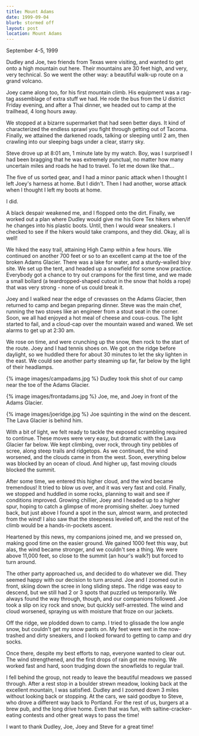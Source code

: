 ```yaml
---
title: Mount Adams
date: 1999-09-04
blurb: stormed off
layout: post
location: Mount Adams
---
```


September 4-5, 1999

Dudley and Joe, two friends from Texas 
were visiting, and wanted to get
onto a high mountain out here. Their mountains are 30 feet high, and very,
very technical. So we went the other way: a beautiful walk-up route on
a grand volcano.


Joey came along too, for his first mountain climb. His equipment was a
rag-tag assemblage of extra stuff we had. He rode the bus from the U
district Friday evening, and after a Thai dinner, we headed out to
camp at the trailhead, 4 long hours away.


We stopped at a bizarre supermarket that had seen better days. It kind
of characterized the endless sprawl you fight through getting out of
Tacoma. Finally, we attained the darkened roads, talking or sleeping
until 2 am, then crawling into our sleeping bags under a clear, starry
sky.


Steve drove up at 8:01 am, 1 minute late by my watch. Boy, was I surprised!
I had been bragging that he was extremely punctual, no matter how many
uncertain miles and roads he had to travel. To let me down like that...


The five of us sorted gear, and I had a minor panic attack when I thought
I left Joey's harness at home. But I didn't. Then I had another, worse
attack when I thought I left my boots at home.


I did.


A black despair weakened me, and I flopped onto the dirt. Finally, we worked
out a plan where Dudley would give me his Gore Tex hikers when/if he
changes into his plastic boots. Until, then I would wear sneakers. I checked
to see if the hikers would take crampons, and they did. Okay, all is well!



We hiked the easy trail, attaining High Camp within a few hours. We continued
on another 700 feet or so to an excellent camp at the toe of the broken
Adams Glacier. There was a lake for water, and a sturdy-walled bivy site.
We set up the tent, and headed up a snowfield for some snow practice.
Everybody got a chance to try out crampons for the first time, and we made
a small bollard (a teardropped-shaped cutout in the snow that holds
a rope) that was very strong - none of us could break it.


Joey and I walked near the edge of crevasses on the Adams Glacier, then returned
to camp and began preparing dinner. Steve was the main chef, running the
two stoves like an engineer from a stout seat in the corner. Soon, we all
had enjoyed a hot meal of cheese and cous-cous. The light started to fail,
and a cloud-cap over the mountain waxed and waned. We set alarms to get
up at 2:30 am.


We rose on time, and were crunching up the 
snow, then rock to the start of the
route. Joey and I had tennis shoes on. We got on the ridge before daylight,
so we huddled there for about 30 minutes to let the sky lighten in the east.
We could see another party steaming up far, far below by the light of their
headlamps. 


{% image images/campadams.jpg %}
Dudley took this shot of our camp near the toe of the 
Adams Glacier.

{% image images/frontadams.jpg %}
Joe, me, and Joey in front of the Adams Glacier.

{% image images/joeridge.jpg %}
Joe squinting in the wind on the descent. The Lava 
Glacier is behind him.

With a bit of light, we felt ready to tackle the exposed scrambling required
to continue. These moves were very easy, but dramatic with the Lava Glacier
far below. We kept climbing, over rock, through tiny pebbles of scree, along
steep trails and ridgetops. As we continued, the wind worsened, and the 
clouds came in from the west. Soon, everything below was blocked by an
ocean of cloud. And higher up, fast moving clouds blocked the summit.


After some time, we entered this higher cloud, and the wind became tremendous!
It tried to blow us over, and it was very fast and cold. Finally, we stopped
and huddled in some rocks, planning to wait and see if conditions improved.
Growing chillier, Joey and I headed up to a higher spur, hoping to catch
a glimpse of more promising shelter. Joey turned back, but just above I
found a spot in the sun, almost warm, and protected from the wind! I also
saw that the steepness leveled off, and the rest of the climb would be
a hands-in-pockets ascent.


Heartened by this news, my companions joined me, and we pressed on, making
good time on the easier ground. We gained 1000 feet this way, but alas, the
wind became stronger, and we couldn't see a thing. We were above 11,000 feet,
so close to the summit (an hour's walk?) but forced to turn around.


The other party approached us, and decided to do whatever we did. They
seemed happy with our decision to turn around. Joe and I zoomed out in
front, skiing down the scree in long sliding steps. The ridge was easy
to descend, but we still had 2 or 3 spots that puzzled us temporarily.
We always found the way through, though, and our companions followed.
Joe took a slip on icy rock and snow, but quickly self-arrested. 
The wind and cloud worsened, spraying us with moisture that froze on
our jackets.


Off the ridge, we plodded down to camp. I tried to glissade
the low angle snow, but couldn't get my snow pants on. My feet were
wet in the now-trashed and dirty sneakers, and I looked forward to getting
to camp and dry socks.


Once there, despite my best efforts to nap, everyone wanted to clear out.
The wind strengthened, and the first drops of rain got me moving. We
worked fast and hard, soon trudging down the snowfields to regular trail.


I fell behind the group, not ready to leave the beautiful meadows we
passed through. After a rest stop in a boulder strewn meadow, looking
back at the excellent mountain, I was satisfied. Dudley and I zoomed
down 3 miles without looking back or stopping. At the cars, we said
goodbye to Steve, who drove a different way back to Portland. For the
rest of us, burgers at a brew pub, and the long drive home. Even that
was fun, with saltine-cracker-eating contests and other great ways
to pass the time!


I want to thank Dudley, Joe, Joey and Steve for a great time!


